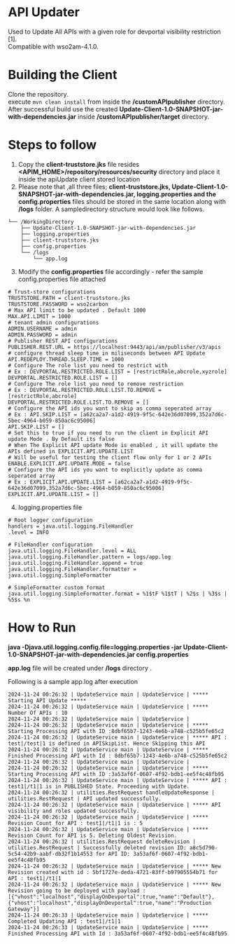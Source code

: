 # API Updater
Used to Update All APIs with a given role for devportal visibility restriction [1]. \
Compatible with wso2am-4.1.0. 

# Building the Client 
Clone the repository. \
execute ```mvn clean install``` from inside the **/customAPIpublisher** directory. \
After successful build use the created **Update-Client-1.0-SNAPSHOT-jar-with-dependencies.jar** inside **/customAPIpublisher/target** directory.

# Steps to follow

1. Copy the **client-truststore.jks**  file resides **<APIM_HOME>/repository/resources/security** directory and place it inside the apiUpdate client stored location 
2. Please note that ,all three files; **client-truststore.jks, Update-Client-1.0-SNAPSHOT-jar-with-dependencies.jar, logging.properties and the config.properties** files  should be stored in the same location along with **/logs** folder. 
A sampledirectory structure would look like follows.
```
└── /WorkingDirectory
    ├── Update-Client-1.0-SNAPSHOT-jar-with-dependencies.jar
    ├── logging.properties
    ├── client-truststore.jks
    ├── config.properties
    └── /logs
        └── app.log
```
3. Modify the **config.properties** file accordingly - refer the sample config.properties file attached

```
# Trust-store configurations
TRUSTSTORE.PATH = client-truststore.jks
TRUSTSTORE.PASSWORD = wso2carbon
# Max API limit to be updated . Default 1000
MAX.API.LIMIT = 1000
# tenant admin configurations
ADMIN.USERNAME = admin
ADMIN.PASSWORD = admin
# Publisher REST API configurations
PUBLISHER.REST.URL = https://localhost:9443/api/am/publisher/v3/apis
# configure thread sleep time in miliseconds between API Update
API.REDEPLOY.THREAD.SLEEP.TIME = 1000
# Configure The role list you need to restrict with
# Ex : DEVPORTAL.RESTRICTED.ROLE.LIST = [restrictRole,abcrole,xyzrole]
DEVPORTAL.RESTRICTED.ROLE.LIST = []
# Configure The role list you need to remove restriction
# Ex : DEVPORTAL.RESTRICTED.ROLE.LIST.TO.REMOVE = [restrictRole,abcrole]
DEVPORTAL.RESTRICTED.ROLE.LIST.TO.REMOVE = []
# Configure the API ids you want to skip as comma seperated array
# Ex : API.SKIP.LIST = [a62ca2a7-a1d2-4919-9f5c-642e36d07099,352a7d6c-5bec-4964-b059-850ac6c95006]
API.SKIP.LIST = []
# Set this to true if you need to run the client in Explicit API update Mode . By Default its false
# When The Explicit API update Mode is enabled , it will update the APIs defined in EXPLICIT.API.UPDATE.LIST
# Will be useful for testing the client flow only for 1 or 2 APIs
ENABLE.EXPLICIT.API.UPDATE.MODE = false
# Configure the API ids you want to explicitly update as comma seperated array
# Ex : EXPLICIT.API.UPDATE.LIST = [a62ca2a7-a1d2-4919-9f5c-642e36d07099,352a7d6c-5bec-4964-b059-850ac6c95006]
EXPLICIT.API.UPDATE.LIST = []
```
4. logging.properties file

```
# Root logger configuration
handlers = java.util.logging.FileHandler
.level = INFO

# FileHandler configuration
java.util.logging.FileHandler.level = ALL
java.util.logging.FileHandler.pattern = logs/app.log
java.util.logging.FileHandler.append = true
java.util.logging.FileHandler.formatter = java.util.logging.SimpleFormatter

# SimpleFormatter custom format
java.util.logging.SimpleFormatter.format = %1$tF %1$tT | %2$s | %3$s | %5$s %n
```
# How to Run

**java -Djava.util.logging.config.file=logging.properties -jar Update-Client-1.0-SNAPSHOT-jar-with-dependencies.jar config.properties**

**app.log** file will be created under **/logs** directory . 

Following is a sample app.log after execution 

```
2024-11-24 00:26:32 | UpdateService main | UpdateService | ***** Starting API Update ***** 
2024-11-24 00:26:32 | UpdateService main | UpdateService | ***** Number Of APIs : 10 
2024-11-24 00:26:32 | UpdateService main | UpdateService |
2024-11-24 00:26:32 | UpdateService main | UpdateService | ***** Starting Processing API with ID :8dbf65b7-1243-4e6b-a748-c525b5fe65c2 
2024-11-24 00:26:32 | UpdateService main | UpdateService | ***** API : test|/test|1 is defined in APISkipList. Hence Skipping this API  
2024-11-24 00:26:32 | UpdateService main | UpdateService | ***** Finished Processing API with Id : 8dbf65b7-1243-4e6b-a748-c525b5fe65c2 
2024-11-24 00:26:32 | UpdateService main | UpdateService |  
2024-11-24 00:26:32 | UpdateService main | UpdateService | ***** Starting Processing API with ID :3a53af6f-0607-4f92-bdb1-ee5f4c48fb95 
2024-11-24 00:26:32 | UpdateService main | UpdateService | ***** API : test1|/t1|1 is in PUBLISHED State. Proceeding with Update. 
2024-11-24 00:26:32 | utilities.RestRequest handleUpdateResponse | utilities.RestRequest | API updated successfully. 
2024-11-24 00:26:32 | UpdateService main | UpdateService | ***** API visibility and roles updated successfully. 
2024-11-24 00:26:32 | UpdateService main | UpdateService | ***** Revision Count for API : test1|/t1|1 is : 5 
2024-11-24 00:26:32 | UpdateService main | UpdateService | ***** Revision Count for API is 5. Deleting Oldest Revision. 
2024-11-24 00:26:32 | utilities.RestRequest deleteRevision | utilities.RestRequest | Successfully deleted revision ID: a8c5d790-5c54-42b9-aabf-db32f1b14553 for API ID: 3a53af6f-0607-4f92-bdb1-ee5f4c48fb95 
2024-11-24 00:26:32 | UpdateService main | UpdateService | ***** New Revision created with id : 5bf1727e-deda-4721-83ff-b97905554b71 for API : test1|/t1|1 
2024-11-24 00:26:32 | UpdateService main | UpdateService | ***** New Revision going to be deployed with payload : [{"vhost":"localhost","displayOnDevportal":true,"name":"Default"}, {"vhost":"localhost","displayOnDevportal":true,"name":"Production Gateway"}] 
2024-11-24 00:26:33 | UpdateService main | UpdateService | ***** Completed Updating API : test1|/t1|1 
2024-11-24 00:26:33 | UpdateService main | UpdateService | ***** Finished Processing API with Id : 3a53af6f-0607-4f92-bdb1-ee5f4c48fb95 
```


